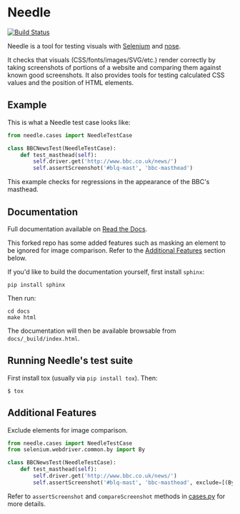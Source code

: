 Needle
======

[![Build Status](https://travis-ci.org/python-needle/needle.png?branch=master)](https://travis-ci.org/python-needle/needle)

Needle is a tool for testing visuals with [Selenium](http://seleniumhq.org/) 
and [nose](https://nose.readthedocs.io/).

It checks that visuals (CSS/fonts/images/SVG/etc.) render correctly by taking
screenshots of portions of a website and comparing them against known good
screenshots. It also provides tools for testing calculated CSS values and the
position of HTML elements.

Example
-------

This is what a Needle test case looks like:

```python
from needle.cases import NeedleTestCase

class BBCNewsTest(NeedleTestCase):
    def test_masthead(self):
        self.driver.get('http://www.bbc.co.uk/news/')
        self.assertScreenshot('#blq-mast', 'bbc-masthead')
```

This example checks for regressions in the appearance of the BBC's masthead.

Documentation
-------------

Full documentation available on [Read the Docs](https://needle.readthedocs.io/).

This forked repo has some added features such as masking an element to be ignored for image comparison. 
Refer to the [Additional Features](#additional-features) section below.

If you'd like to build the documentation yourself, first install ``sphinx``:

    pip install sphinx
    
Then run:

    cd docs
    make html
    
The documentation will then be available browsable from
``docs/_build/index.html``.

Running Needle's test suite
---------------------------

First install tox (usually via ``pip install tox``).  Then:

    $ tox

Additional Features
-------------------

Exclude elements for image comparison.

```python (example)
from needle.cases import NeedleTestCase
from selenium.webdriver.common.by import By

class BBCNewsTest(NeedleTestCase):
    def test_masthead(self):
        self.driver.get('http://www.bbc.co.uk/news/')
        self.assertScreenshot('#blq-mast', 'bbc-masthead', exclude=[(By.ID, 'page-title')])
```

Refer to `assertScreenshot` and `compareScreenshot` methods in [cases.py](./needle/cases.py) for more details.
